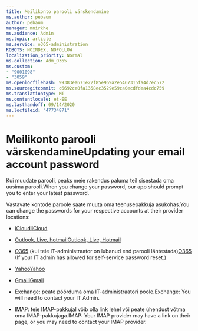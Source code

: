 ```yaml
---
title: Meilikonto parooli värskendamine
ms.author: pebaum
author: pebaum
manager: mnirkhe
ms.audience: Admin
ms.topic: article
ms.service: o365-administration
ROBOTS: NOINDEX, NOFOLLOW
localization_priority: Normal
ms.collection: Adm_O365
ms.custom:
- "9001098"
- "3059"
ms.openlocfilehash: 99383ea671e22f85e969a2e5467315fa4d7ec572
ms.sourcegitcommit: c6692ce0fa1358ec3529e59ca0ecdfdea4cdc759
ms.translationtype: MT
ms.contentlocale: et-EE
ms.lasthandoff: 09/14/2020
ms.locfileid: "47734871"
---
```

# <a name="updating-your-email-account-password"></a><span data-ttu-id="b5b24-102">Meilikonto parooli värskendamine</span><span class="sxs-lookup"><span data-stu-id="b5b24-102">Updating your email account password</span></span>

<span data-ttu-id="b5b24-103">Kui muudate parooli, peaks meie rakendus paluma teil sisestada oma uusima parooli.</span><span class="sxs-lookup"><span data-stu-id="b5b24-103">When you change your password, our app should prompt you to enter your latest password.</span></span>

<span data-ttu-id="b5b24-104">Vastavate kontode paroole saate muuta oma teenusepakkuja asukohas.</span><span class="sxs-lookup"><span data-stu-id="b5b24-104">You can change the passwords for your respective accounts at their provider locations:</span></span>

- [<span data-ttu-id="b5b24-105">iCloudi</span><span class="sxs-lookup"><span data-stu-id="b5b24-105">iCloud</span></span>](https://support.apple.com/HT201487)

- [<span data-ttu-id="b5b24-106">Outlook, Live, hotmail</span><span class="sxs-lookup"><span data-stu-id="b5b24-106">Outlook, Live, Hotmail</span></span>](https://account.live.com/password/reset)

- <span data-ttu-id="b5b24-107">[O365](https://passwordreset.microsoftonline.com) (kui teie IT-administraator on lubanud end parooli lähtestada)</span><span class="sxs-lookup"><span data-stu-id="b5b24-107">[O365](https://passwordreset.microsoftonline.com) (If your IT admin has allowed for self-service password reset.)</span></span>

- [<span data-ttu-id="b5b24-108">Yahoo</span><span class="sxs-lookup"><span data-stu-id="b5b24-108">Yahoo</span></span>](https://login.yahoo.com/account/challenge/username?done=https%3A%2F%2Fwww.yahoo.com%2F&authMechanism=secondary&chllngnm=base&sessionIndex=QQ--)

- [<span data-ttu-id="b5b24-109">Gmaili</span><span class="sxs-lookup"><span data-stu-id="b5b24-109">Gmail</span></span>](https://support.google.com/mail/answer/41078?co=GENIE.Platform%3DDesktop&hl=en)

- <span data-ttu-id="b5b24-110">Exchange: peate pöörduma oma IT-administraatori poole.</span><span class="sxs-lookup"><span data-stu-id="b5b24-110">Exchange: You will need to contact your IT Admin.</span></span>

- <span data-ttu-id="b5b24-111">IMAP: teie IMAP-pakkujal võib olla link lehel või peate ühendust võtma oma IMAP-pakkujaga.</span><span class="sxs-lookup"><span data-stu-id="b5b24-111">IMAP: Your IMAP provider may have a link on their page, or you may need to contact your IMAP provider.</span></span>